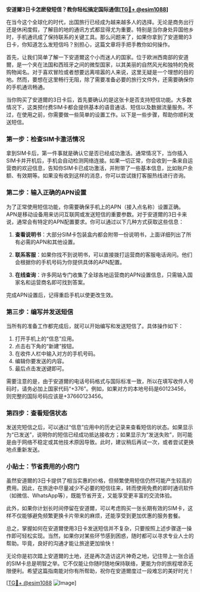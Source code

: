 **安道爾3日卡怎麽發短信？教你轻松搞定国际通信[[TG💪+ @esim1088](https://t.me/s/esim1088)]**

在当今这个全球化的时代，出国旅行已经成为越来越多人的选择。无论是商务出行还是休闲度假，了解目的地的通讯方式都显得尤为重要。特别是当你身处异国他乡时，手机通讯成了保持联系的关键工具。那么问题来了，如果你拿到了安道爾的3日卡，你知道怎么发短信吗？别担心，这篇文章将手把手教你如何操作。

首先，让我们简单了解一下安道爾这个小而迷人的国家。位于欧洲西南部的安道爾，是一个夹在法国和西班牙之间的微型国家，以其美丽的自然风光和独特的免税购物闻名。对于喜欢冒险或者想要远离喧嚣的人来说，这里无疑是一个理想的目的地。然而，要想在这里畅行无阻，除了需要准备必要的旅行文件外，还需要确保你的手机通讯畅通。

当你购买了安道爾的3日卡后，首先要确认的是这张卡是否支持短信功能。大多数情况下，这类预付费SIM卡都会提供基本的语音通话、短信以及数据流量服务。不过，在使用之前，你需要做一些简单的设置工作。以下是一些步骤，帮助你顺利发送短信。

### 第一步：检查SIM卡激活情况

拿到SIM卡后，第一件事就是确认它是否已经成功激活。通常情况下，当你插入SIM卡并开机后，手机会自动检测网络连接。如果一切正常，你会收到一条来自运营商的欢迎信息，告知你SIM卡已成功激活，并附带了一些基本信息，比如账户余额、有效期等。如果没有收到这样的消息，你可以尝试拨打客服热线进行咨询。

### 第二步：输入正确的APN设置

为了正常使用短信功能，你需要确保手机上的APN（接入点名称）设置正确。APN是移动设备用来访问互联网或发送短信的重要参数。对于安道爾的3日卡来说，通常会有特定的APN配置要求。你可以通过以下几种方式获取这些信息：

1. **查看说明书**：大部分SIM卡包装盒内都会附带一份说明书，上面详细列出了所有必需的APN和其他设置。
   
2. **联系客服**：如果你找不到说明书，可以直接拨打运营商的客服电话询问。他们会根据你的手机号码为你提供具体的APN配置。
   
3. **在线查询**：许多网站专门收集了全球各地运营商的APN设置信息，只需输入国家名和运营商名即可找到答案。

完成APN设置后，记得重启手机以使更改生效。

### 第三步：编写并发送短信

当所有的准备工作都完成后，就可以开始编写和发送短信了。具体操作如下：

1. 打开手机上的“信息”应用。
2. 点击右下角的“新建”按钮。
3. 在收件人栏中输入对方的手机号码。
4. 编辑你要发送的内容。
5. 最后点击发送键即可。

需要注意的是，由于安道爾的电话号码格式与国际标准一致，所以在填写收件人号码时，请务必加上国家代码“+376”。例如，如果对方的本地号码是60123456，则完整的国际号码应该是+37660123456。

### 第四步：查看短信状态

发送完短信之后，可以通过“信息”应用中的历史记录来查看短信的状态。如果显示为“已发送”，说明你的短信已经成功抵达接收方；如果显示为“发送失败”，则可能是由于网络不稳定或其他技术原因导致。此时，建议稍后再试一次，或者尝试更换地点重新发送。

### 小贴士：节省费用的小窍门

虽然安道爾的3日卡提供了相当实惠的价格，但频繁使用短信仍然可能产生较高的费用。因此，在旅途中尽量减少不必要的短信往来，转而使用免费的即时通讯软件（如微信、WhatsApp等），既能节省开支，又能享受更丰富的交流体验。

此外，如果你计划长时间停留在安道爾，可以考虑购买一张长期有效的SIM卡，这样不仅能够避免频繁更换卡片带来的麻烦，还能享受到更加优惠的服务套餐。

总之，掌握如何在安道爾使用3日卡发送短信并不复杂，只要按照上述步骤逐一操作即可轻松实现。当然，如果你对某些环节感到困惑，随时都可以寻求专业人士的帮助。毕竟，良好的沟通才能让旅途更加愉快！

无论你是初次踏上安道爾的土地，还是再次造访这片神奇之地，记住带上一张合适的SIM卡总是明智之举。它不仅能让你随时随地保持联络，更能为你的旅程增添无限便利。希望这篇指南能对你有所帮助，祝你在安道爾度过一段难忘的美好时光！

[[TG💪+ @esim1088](https://t.me/s/esim1088) ![Image](https://i.postimg.cc/4NQfJmqS/Snipaste-2025-05-13-00-14-12.png)]
